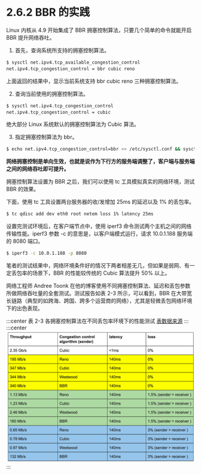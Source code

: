 # 2.6.2 BBR 的实践

Linux 内核从 4.9 开始集成了 BBR 拥塞控制算法，只要几个简单的命令就能开启 BBR 提升网络吞吐。

1. 首先，查询系统所支持的拥塞控制算法。
```bash
$ sysctl net.ipv4.tcp_available_congestion_control
net.ipv4.tcp_congestion_control = bbr cubic reno
```
上面返回的结果中，显示当前系统支持 bbr cubic reno 三种拥塞控制算法。

2. 查询当前使用的拥塞控制算法。

```bash
$ sysctl net.ipv4.tcp_congestion_control
net.ipv4.tcp_congestion_control = cubic
```
绝大部分 Linux 系统默认的拥塞控制算法为 Cubic 算法。

3. 指定拥塞控制算法为 bbr。
```bash
$ echo net.ipv4.tcp_congestion_control=bbr >> /etc/sysctl.conf && sysctl -p
```

**网络拥塞控制是单向生效，也就是说作为下行方的服务端调整了，客户端与服务端之间的网络吞吐即可提升。**

拥塞控制算法设置为 BBR 之后，我们可以使用 tc 工具模拟真实的网络环境，测试 BBR 的效果。

下面，使用 tc 工具设置两台服务器的收/发增加 25ms 的延迟以及 1% 的丢包率。

```bash
$ tc qdisc add dev eth0 root netem loss 1% latency 25ms
```

设置完测试环境后，在客户端节点中，使用 iperf3 命令测试两个主机之间的网络传输性能。iperf3 参数 -c 的意思是，以客户端模式运行，请求 10.0.1.188 服务端的 8080 端口。

```bash
$ iperf3 -c 10.0.1.188 -p 8080
```

笔者的测试结果中，网络环境条件好的情况下两者相差无几，但如果是弱网、有一定丢包率的场景下，BBR 的性能较传统的 Cubic 算法提升 50% 以上。

网络工程师 Andree Toonk 在他的博客使用不同拥塞控制算法、延迟和丢包参数所做网络吞吐量的全套测试。测试报告如表 2-3 所示，可以看到，BBR 在大带宽长链路（典型的如跨海、跨国、跨多个运营商的网络），尤其是轻微丢包网络环境下的出色表现。

:::center
表 2-3 各拥塞控制算法在不同丢包率环境下的性能测试 [表数据来源](https://toonk.io/tcp-bbr-exploring-tcp-congestion-control/index.html)
:::
:::center
  ![](../assets/result2.png)<br/>
:::

